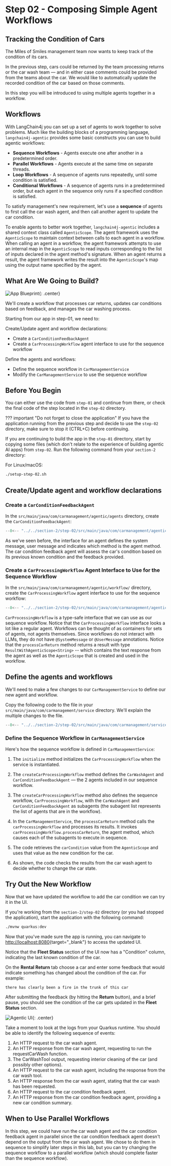 # Step 02 - Composing Simple Agent Workflows

## Tracking the Condition of Cars

The Miles of Smiles management team now wants to keep track of the condition of its cars.

In the previous step, cars could be returned by the team processing returns or the car wash team — and in either case comments could be provided from the teams about the car. We would like to automatically update the recorded condition of the car based on those comments.

In this step you will be introduced to using multiple agents together in a workflow.

## Workflows

With LangChain4j you can set up a set of agents to work together to solve problems. Much like the building blocks of a programming language, `langchain4j-agentic` provides some basic constructs you can use to build agentic workflows:

- **Sequence Workflows** - Agents execute one after another in a predetermined order.
- **Parallel Workflows** - Agents execute at the same time on separate threads.
- **Loop Workflows** - A sequence of agents runs repeatedly, until some condition is satisfied.
- **Conditional Workflows** - A sequence of agents runs in a predetermined order, but each agent in the sequence only runs if a specified condition is satisfied.

To satisfy management's new requirement, let's use a **sequence** of agents to first call the car wash agent, and then call another agent to update the car condition.

To enable agents to better work together, `langchain4j-agentic` includes a shared context class called `AgenticScope`. The agent framework uses the `AgenticScope` to maintain context between calls to each agent in a workflow. When calling an agent in a workflow, the agent framework attempts to use an internal map in the `AgenticScope` to read inputs corresponding to the list of inputs declared in the agent method's signature. When an agent returns a result, the agent framework writes the result into the `AgenticScope`'s map using the output name specified by the agent.

## What Are We Going to Build?

![App Blueprint](../images/agentic-app-2.png){: .center}

We'll create a workflow that processes car returns, updates car conditions based on feedback, and manages the car washing process.

Starting from our app in step-01, we need to:

Create/Update agent and workflow declarations:

- Create a `CarConditionFeedbackAgent`
- Create a `CarProcessingWorkflow` agent interface to use for the sequence workflow

Define the agents and workflows:

- Define the sequence workflow in `CarManagementService`
- Modify the `CarManagementService` to use the sequence workflow

## Before You Begin

You can either use the code from `step-01` and continue from there, or check the final code of the step located in the `step-02` directory.
    
??? important "Do not forget to close the application"
    If you have the application running from the previous step and decide to use the `step-02` directory, make sure to stop it (CTRL+C) before continuing.

If you are continuing to build the app in the `step-01` directory, start by copying some files (which don't relate to the experience of building agentic AI apps) from `step-02`. Run the following command from your `section-2` directory:

For Linux/macOS:
```bash
./setup-step-02.sh
```

## Create/Update agent and workflow declarations

### Create a `CarConditionFeedbackAgent`

In the `src/main/java/com/carmanagement/agentic/agents` directory, create the `CarConditionFeedbackAgent`:

```java title="CarConditionFeedbackAgent.java"
--8<-- "../../section-2/step-02/src/main/java/com/carmanagement/agentic/agents/CarConditionFeedbackAgent.java"
```

As we've seen before, the interface for an agent defines the system message, user message and indicates which method is the agent method. The car condition feedback agent will assess the car's condition based on its previous known condition and the feedback provided.

### Create a `CarProcessingWorkflow` Agent Interface to Use for the Sequence Workflow

In the `src/main/java/com/carmanagement/agentic/workflow/` directory, create the `CarProcessingWorkflow` agent interface to use for the sequence workflow:

```java hl_lines="16" title="CarProcessingWorkflow.java"
--8<-- "../../section-2/step-02/src/main/java/com/carmanagement/agentic/workflow/CarProcessingWorkflow.java"
```

`CarProcessingWorkflow` is a type-safe interface that we can use as our sequence workflow. Notice that the `CarProcessingWorkflow` interface looks a lot like a regular agent. Workflows can be thought of as containers for sets of agents, not agents themselves. Since workflows do not interact with LLMs, they do not have `@SystemMessage` or `@UserMessage` annotations. Notice that the `processCarReturn` method returns a result with type `ResultWithAgenticScope<String>` -- which contains the text response from the agent as well as the `AgenticScope` that is created and used in the workflow.

## Define the agents and workflows

We'll need to make a few changes to our `CarManagementService` to define our new agent and workflow.

Copy the following code to the file in your `src/main/java/com/carmanagement/service` directory. We'll explain the multiple changes to the file.

```java hl_lines="43-45 48-59 61-67 83-91 93-100 102-105" title="CarManagementService.java"
--8<-- "../../section-2/step-02/src/main/java/com/carmanagement/service/CarManagementService.java"
```

### Define the Sequence Workflow in `CarManagementService`

Here's how the sequence workflow is defined in `CarManagementService`:

1. The `initialize` method initializes the `CarProcessingWorkflow` when the service is instantiated.
2. The `createCarProcessingWorkflow` method defines the `CarWashAgent` and `CarConditionFeedbackAgent` — the 2 agents included in our sequence workflow.
3. The `createCarProcessingWorkflow` method also defines the sequence workflow, `CarProcessingWorkflow`, with the `CarWashAgent` and `CarConditionFeedbackAgent` as subagents (the subagent list represents the list of agents that are in the workflow).

4. In the `CarManagementService`, the `processCarReturn` method calls the `carProcessingWorkflow` and processes its results. It invokes `carProcessingWorkflow.processCarReturn`, the agent method, which causes each of the subagents to execute in sequence.

5. The code retrieves the `carCondition` value from the `AgenticScope` and uses that value as the new condition for the car.

6. As shown, the code checks the results from the car wash agent to decide whether to change the car state.

## Try Out the New Workflow

Now that we have updated the workflow to add the car condition we can try it in the UI. 

If you're working from the `section-2/step-02` directory (or you had stopped the application), start the application with the following command:

```bash
./mvnw quarkus:dev
```

Now that you've made sure the app is running, you can navigate to [http://localhost:8080](http://localhost:8080){target="_blank"} to access the updated UI.

Notice that the **Fleet Status** section of the UI now has a "Condition" column, indicating the last known condition of the car.

On the **Rental Return** tab choose a car and enter some feedback that would indicate something has changed about the condition of the car. For example:

```
there has clearly been a fire in the trunk of this car
```

After submitting the feedback (by hitting the **Return** button), and a brief pause, you should see the condition of the car gets updated in the **Fleet Status** section.

![Agentic UI](../images/agentic-UI-2.png){: .center}

Take a moment to look at the logs from your Quarkus runtime. You should be able to identify the following sequence of events:

1. An HTTP request to the car wash agent.
2. An HTTP response from the car wash agent, requesting to run the requestCarWash function.
3. The CarWashTool output, requesting interior cleaning of the car (and possibly other options).
4. An HTTP request to the car wash agent, including the response from the car wash tool.
5. An HTTP response from the car wash agent, stating that the car wash has been requested.
6. An HTTP request to the car condition feedback agent.
7. An HTTP response from the car condition feedback agent, providing a new car condition summary.

## When to Use Parallel Workflows

In this step, we could have run the car wash agent and the car condition feedback agent in parallel since the car condition feedback agent doesn't depend on the output from the car wash agent. We chose to do them in sequence to simplify later steps in this lab, but you can try changing the sequence workflow to a parallel workflow (which should complete faster than the sequence workflow).
